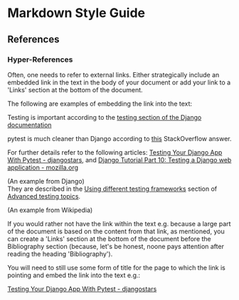 # Markdown Style Guide

## References

### Hyper-References

Often, one needs to refer to external links. Either strategically include an
embedded link in the text in the body of your document or add your link to a
'Links' section at the bottom of the document.

The following are examples of embedding the link into the text:

Testing is important according to the
[testing section of the Django documentation](https://docs.djangoproject.com/en/4.2/topics/testing/)

pytest is much cleaner than Django according to
[this](https://stackoverflow.com/questions/44558018/django-test-vs-pytest#:~:text=9,%2C%0A%20%20%20%20%20%20%20%20%20%20%20%20%20%20%20%20%27user_id%27%3A%20user.id)
StackOverflow answer.

For further details refer to the following articles:
[Testing Your Django App With Pytest - djangostars](https://djangostars.com/blog/django-pytest-testing/),
and
[Django Tutorial Part 10: Testing a Django web application - mozilla.org](https://developer.mozilla.org/en-US/docs/Learn/Server-side/Django/Testing)

(An example from Django) \
They are described in the [Using different testing frameworks](https://docs.djangoproject.com/en/4.2/topics/testing/advanced/#other-testing-frameworks)
section of [Advanced testing topics](https://docs.djangoproject.com/en/4.2/topics/testing/advanced/).

(An example from Wikipedia)

If you would rather not have the link within the text e.g. because a large part
of the document is based on the content from that link, as mentioned, you can
create a 'Links' section at the bottom of the document before the Bibliography
section (because, let's be honest, noone pays attention after reading the
heading 'Bibliography').

You will need to still use some form of title for the page to which the link is
pointing and embed the link into the text e.g.:

[Testing Your Django App With Pytest - djangostars](https://djangostars.com/blog/django-pytest-testing/)
